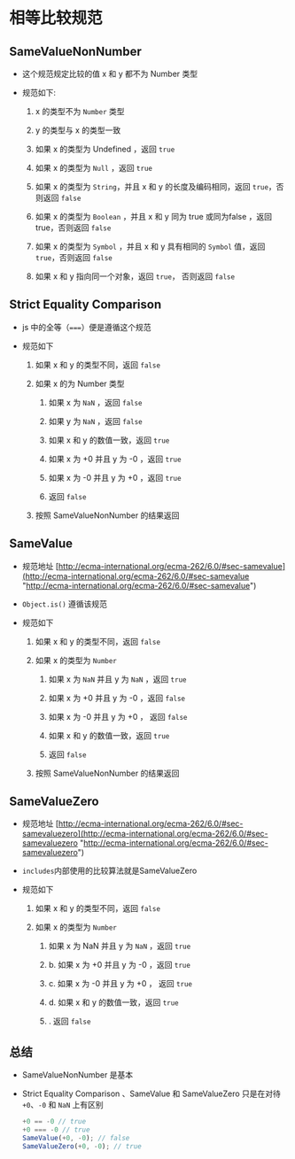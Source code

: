 # 相等比较规范

## SameValueNonNumber

- 这个规范规定比较的值 x 和 y 都不为 Number 类型

- 规范如下:

    1. x 的类型不为 `Number` 类型

    2. y 的类型与 x 的类型一致

    3. 如果 x 的类型为 Undefined ，返回 `true`

    4. 如果 x 的类型为 `Null` ，返回 `true`

    5. 如果 x 的类型为 `String`，并且 x 和 y 的长度及编码相同，返回 `true`，否则返回 `false`

    6. 如果 x 的类型为 `Boolean` ，并且 x 和 y 同为 true 或同为false ，返回 true，否则返回 `false`

    7. 如果 x 的类型为 `Symbol` ，并且 x 和 y 具有相同的 `Symbol` 值，返回 `true`，否则返回 `false`

    8. 如果 x 和 y 指向同一个对象，返回 `true`， 否则返回 `false`

## Strict Equality Comparison

- js 中的全等（`===`）便是遵循这个规范

- 规范如下

    1. 如果 x 和 y 的类型不同，返回 `false`

    2. 如果 x 的为 Number 类型

        1. 如果 x 为 `NaN` ，返回 `false`

        2. 如果 y 为 `NaN` ，返回 `false`

        3. 如果 x 和 y 的数值一致，返回 `true`

        4. 如果 x 为 +0 并且 y 为 -0 ，返回 `true`

        5. 如果 x 为 -0 并且 y 为 +0 ，返回 `true`

        6. 返回 `false`

    3. 按照 SameValueNonNumber 的结果返回

## SameValue

- 规范地址  [http://ecma-international.org/ecma-262/6.0/#sec-samevalue](http://ecma-international.org/ecma-262/6.0/#sec-samevalue "http://ecma-international.org/ecma-262/6.0/#sec-samevalue")

- `Object.is()` 遵循该规范

- 规范如下

    1. 如果 x 和 y 的类型不同，返回 `false`

    2. 如果 x 的类型为 `Number`

        1. 如果 x 为 `NaN` 并且 y 为 `NaN` ，返回 `true`

        2. 如果 x 为 +0 并且 y 为 -0 ，返回 `false`

        3. 如果 x 为 -0 并且 y 为 +0 ， 返回 `false`

        4. 如果 x 和 y 的数值一致，返回 `true`

        5. 返回 `false`

    3. 按照 SameValueNonNumber 的结果返回

## SameValueZero

- 规范地址 [http://ecma-international.org/ecma-262/6.0/#sec-samevaluezero](http://ecma-international.org/ecma-262/6.0/#sec-samevaluezero "http://ecma-international.org/ecma-262/6.0/#sec-samevaluezero")

- `includes`内部使用的比较算法就是SameValueZero

- 规范如下

    1. 如果 x 和 y 的类型不同，返回 `false`

    2. 如果 x 的类型为 `Number`

        1. 如果 x 为 NaN 并且 y 为 `NaN` ，返回 `true`

        2. b. 如果 x 为 +0 并且 y 为 -0 ，返回 `true`

        3. c. 如果 x 为 -0 并且 y 为 +0 ， 返回 `true`

        4. d. 如果 x 和 y 的数值一致，返回 `true`

        5. . 返回 `false`

## 总结

- SameValueNonNumber 是基本

- Strict Equality Comparison 、SameValue 和 SameValueZero 只是在对待 `+0`、`-0` 和 `NaN` 上有区别

    ```js
    +0 == -0 // true
    +0 === -0 // true
    SameValue(+0, -0); // false
    SameValueZero(+0, -0); // true
    ```
